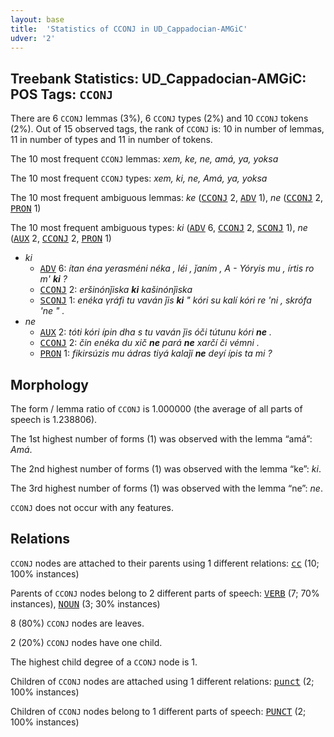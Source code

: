 ```yaml
---
layout: base
title:  'Statistics of CCONJ in UD_Cappadocian-AMGiC'
udver: '2'
---
```


## Treebank Statistics: UD_Cappadocian-AMGiC: POS Tags: `CCONJ`

There are 6 `CCONJ` lemmas (3%), 6 `CCONJ` types (2%) and 10 `CCONJ` tokens (2%).
Out of 15 observed tags, the rank of `CCONJ` is: 10 in number of lemmas, 11 in number of types and 11 in number of tokens.

The 10 most frequent `CCONJ` lemmas: <em>xem, ke, ne, amá, ya, yoksa</em>

The 10 most frequent `CCONJ` types:  <em>xem, ki, ne, Amá, ya, yoksa</em>

The 10 most frequent ambiguous lemmas: <em>ke</em> (<tt><a href="cpg_amgic-pos-CCONJ.html">CCONJ</a></tt> 2, <tt><a href="cpg_amgic-pos-ADV.html">ADV</a></tt> 1), <em>ne</em> (<tt><a href="cpg_amgic-pos-CCONJ.html">CCONJ</a></tt> 2, <tt><a href="cpg_amgic-pos-PRON.html">PRON</a></tt> 1)

The 10 most frequent ambiguous types:  <em>ki</em> (<tt><a href="cpg_amgic-pos-ADV.html">ADV</a></tt> 6, <tt><a href="cpg_amgic-pos-CCONJ.html">CCONJ</a></tt> 2, <tt><a href="cpg_amgic-pos-SCONJ.html">SCONJ</a></tt> 1), <em>ne</em> (<tt><a href="cpg_amgic-pos-AUX.html">AUX</a></tt> 2, <tt><a href="cpg_amgic-pos-CCONJ.html">CCONJ</a></tt> 2, <tt><a href="cpg_amgic-pos-PRON.html">PRON</a></tt> 1)


* <em>ki</em>
  * <tt><a href="cpg_amgic-pos-ADV.html">ADV</a></tt> 6: <em>ítan éna yerasméni néka , léi , ǰaním , A - Yóryis mu , írtis ro m' <b>ki</b> ?</em>
  * <tt><a href="cpg_amgic-pos-CCONJ.html">CCONJ</a></tt> 2: <em>eršinónǰiska <b>ki</b> kašinónǰiska</em>
  * <tt><a href="cpg_amgic-pos-SCONJ.html">SCONJ</a></tt> 1: <em>enéka γráfi tu vaván ǰis <b>ki</b> " kóri su kalí kóri re 'ni , skrófa 'ne " .</em>
* <em>ne</em>
  * <tt><a href="cpg_amgic-pos-AUX.html">AUX</a></tt> 2: <em>tóti kóri ípin dha s tu vaván ǰis óči tútunu kóri <b>ne</b> .</em>
  * <tt><a href="cpg_amgic-pos-CCONJ.html">CCONJ</a></tt> 2: <em>čin enéka du xič <b>ne</b> pará <b>ne</b> xarčí či vémni .</em>
  * <tt><a href="cpg_amgic-pos-PRON.html">PRON</a></tt> 1: <em>fikirsúzis mu ádras tiyá kalaǰí <b>ne</b> deyí ípis ta mi ?</em>

## Morphology

The form / lemma ratio of `CCONJ` is 1.000000 (the average of all parts of speech is 1.238806).

The 1st highest number of forms (1) was observed with the lemma “amá”: <em>Amá</em>.

The 2nd highest number of forms (1) was observed with the lemma “ke”: <em>ki</em>.

The 3rd highest number of forms (1) was observed with the lemma “ne”: <em>ne</em>.

`CCONJ` does not occur with any features.


## Relations

`CCONJ` nodes are attached to their parents using 1 different relations: <tt><a href="cpg_amgic-dep-cc.html">cc</a></tt> (10; 100% instances)

Parents of `CCONJ` nodes belong to 2 different parts of speech: <tt><a href="cpg_amgic-pos-VERB.html">VERB</a></tt> (7; 70% instances), <tt><a href="cpg_amgic-pos-NOUN.html">NOUN</a></tt> (3; 30% instances)

8 (80%) `CCONJ` nodes are leaves.

2 (20%) `CCONJ` nodes have one child.

The highest child degree of a `CCONJ` node is 1.

Children of `CCONJ` nodes are attached using 1 different relations: <tt><a href="cpg_amgic-dep-punct.html">punct</a></tt> (2; 100% instances)

Children of `CCONJ` nodes belong to 1 different parts of speech: <tt><a href="cpg_amgic-pos-PUNCT.html">PUNCT</a></tt> (2; 100% instances)

